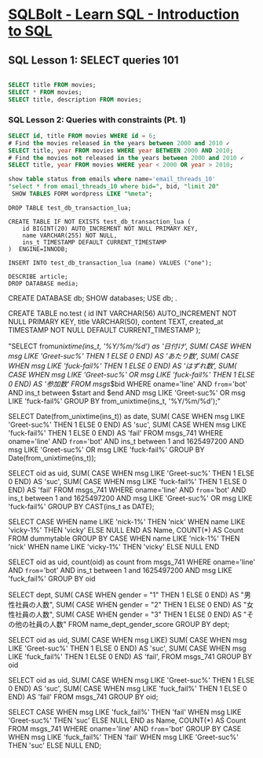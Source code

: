 # [SQLBolt - Learn SQL - Introduction to SQL](https://sqlbolt.com/)

## SQL Lesson 1: SELECT queries 101

```sql

SELECT title FROM movies;
SELECT * FROM movies;
SELECT title, description FROM movies;

```

### SQL Lesson 2: Queries with constraints (Pt. 1)

```sql
SELECT id, title FROM movies WHERE id = 6;
# Find the movies released in the years between 2000 and 2010 ✓
SELECT title, year FROM movies WHERE year BETWEEN 2000 AND 2010;
# Find the movies not released in the years between 2000 and 2010 ✓
SELECT title, year FROM movies WHERE year < 2000 OR year > 2010;

show table status from emails where name='email_threads_10'
"select * from email_threads_10 where bid=", bid, "limit 20"
 SHOW TABLES FORM wordpress LIKE "%meta";

```

```
DROP TABLE test_db_transaction_lua;

CREATE TABLE IF NOT EXISTS test_db_transaction_lua (
    id BIGINT(20) AUTO_INCREMENT NOT NULL PRIMARY KEY,
    name VARCHAR(255) NOT NULL,
    ins_t TIMESTAMP DEFAULT CURRENT_TIMESTAMP
)  ENGINE=INNODB;

INSERT INTO test_db_transaction_lua (name) VALUES ("one");

DESCRIBE article;
DROP DATABASE media;
```

CREATE DATABASE db;
SHOW databases;
USE db;
.

CREATE TABLE no.test (
id INT VARCHAR(56) AUTO_INCREMENT NOT NULL PRIMARY KEY,
title VARCHAR(50),
content TEXT,
created_at TIMESTAMP NOT NULL DEFAULT CURRENT_TIMESTAMP
);

"SELECT from*unixtime(ins_t, '%Y/%m/%d') as '日付け',
SUM( CASE WHEN msg LIKE 'Greet-suc%' THEN 1 ELSE 0 END) AS 'あたり数',
SUM( CASE WHEN msg LIKE 'fuck-fail%' THEN 1 ELSE 0 END) AS 'はずれ数',
SUM( CASE WHEN msg LIKE 'Greet-suc%' OR msg LIKE 'fuck-fail%' THEN 1 ELSE 0 END) AS '参加数'
FROM msgs*$bid WHERE oname='line' AND `from`='bot' AND ins_t between $start and $end
AND msg LIKE 'Greet-suc%' OR msg LIKE 'fuck-fail%' GROUP BY from_unixtime(ins_t, '%Y/%m/%d');"

SELECT
Date(from_unixtime(ins_t)) as date,
SUM( CASE WHEN msg LIKE 'Greet-suc%' THEN 1 ELSE 0 END) AS 'suc',
SUM( CASE WHEN msg LIKE 'fuck-fail%' THEN 1 ELSE 0 END) AS 'fail'
FROM msgs_741 WHERE oname='line' AND `from`='bot' AND ins_t between 1 and 1625497200 AND msg LIKE 'Greet-suc%' OR msg LIKE 'fuck-fail%' GROUP BY Date(from_unixtime(ins_t));

SELECT oid as uid,
SUM( CASE WHEN msg LIKE 'Greet-suc%' THEN 1 ELSE 0 END) AS 'suc',
SUM( CASE WHEN msg LIKE 'fuck-fail%' THEN 1 ELSE 0 END) AS 'fail'
FROM msgs_741 WHERE oname='line' AND `from`='bot' AND ins_t between 1 and 1625497200 AND msg LIKE 'Greet-suc%' OR msg LIKE 'fuck-fail%' GROUP BY CAST(ins_t as DATE);

SELECT CASE WHEN name LIKE 'nick-1%' THEN 'nick'
WHEN name LIKE 'vicky-1%' THEN 'vicky'
ELSE NULL END AS Name,
COUNT(\*) AS Count
FROM dummytable
GROUP BY CASE WHEN name LIKE 'nick-1%' THEN 'nick'
WHEN name LIKE 'vicky-1%' THEN 'vicky'
ELSE NULL END

SELECT oid as uid, count(oid) as count from msgs_741 WHERE oname='line' AND `from`='bot' AND ins_t between 1 and 1625497200 AND msg LIKE 'fuck_fail%' GROUP BY oid

SELECT dept,
SUM( CASE WHEN gender = "1" THEN 1 ELSE 0 END) AS "男性社員の人数",
SUM( CASE WHEN gender = "2" THEN 1 ELSE 0 END) AS "女性社員の人数",
SUM( CASE WHEN gender = "3" THEN 1 ELSE 0 END) AS "その他の社員の人数"
FROM name_dept_gender_score
GROUP BY dept;

SELECT oid as uid,
SUM( CASE WHEN msg LIKE)
SUM( CASE WHEN msg LIKE 'Greet-suc%' THEN 1 ELSE 0 END) AS 'suc',
SUM( CASE WHEN msg LIKE 'fuck_fail%' THEN 1 ELSE 0 END) AS 'fail',
FROM msgs_741
GROUP BY oid

SELECT oid as uid,
SUM( CASE WHEN msg LIKE 'Greet-suc%' THEN 1 ELSE 0 END) AS 'suc',
SUM( CASE WHEN msg LIKE 'fuck_fail%' THEN 1 ELSE 0 END) AS 'fail'
FROM msgs_741
GROUP BY oid;

SELECT CASE
WHEN msg LIKE 'fuck_fail%' THEN 'fail'
WHEN msg LIKE 'Greet-suc%' THEN 'suc'
ELSE NULL END as Name,
COUNT(\*) AS Count
FROM msgs_741 WHERE oname='line' AND `from`='bot'
GROUP BY CASE
WHEN msg LIKE 'fuck_fail%' THEN 'fail'
WHEN msg LIKE 'Greet-suc%' THEN 'suc'
ELSE NULL END;

```

```
